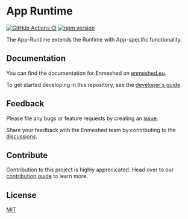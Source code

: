 # App Runtime

[![GitHub Actions CI](https://github.com/nmshd/cns-app-runtime/workflows/Publish/badge.svg)](https://github.com/nmshd/cns-app-runtime/actions?query=workflow%3Apublish)
[![npm version](https://badge.fury.io/js/@nmshd%2fapp-runtime.svg)](https://www.npmjs.com/package/@nmshd%2fapp-runtime)

The App-Runtime extends the Runtime with App-specific functionality.

## Documentation

You can find the documentation for Enmeshed on [enmeshed.eu](https://enmeshed.eu).

To get started developing in this repository, see the [developer's guide](README_dev.md).

## Feedback

Please file any bugs or feature requests by creating an [issue](https://github.com/nmshd/feedback/issues).

Share your feedback with the Enmeshed team by contributing to the [discussions](https://github.com/nmshd/feedback/discussions).

## Contribute

Contribution to this project is highly apprecicated. Head over to our [contribution guide](https://github.com/nmshd/.github/blob/main/CONTRIBUTING.md) to learn more.

## License

[MIT](LICENSE)
